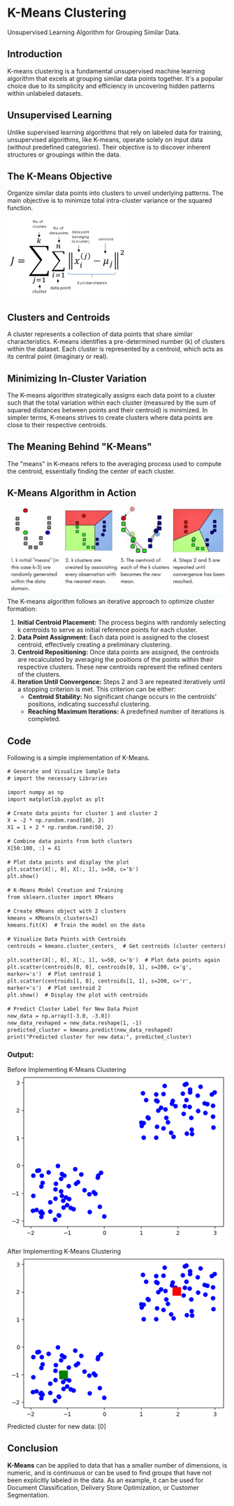 # K-Means Clustering 
Unsupervised Learning Algorithm for Grouping Similar Data.
## Introduction
K-means clustering is a fundamental unsupervised machine learning algorithm that excels at grouping similar data points together. It's a popular choice due to its simplicity and efficiency in uncovering hidden patterns within unlabeled datasets.
## Unsupervised Learning
Unlike supervised learning algorithms that rely on labeled data for training, unsupervised algorithms, like K-means, operate solely on input data (without predefined categories). Their objective is to discover inherent structures or groupings within the data.
## The K-Means Objective
Organize similar data points into clusters to unveil underlying patterns. The main objective is to minimize total intra-cluster variance or the squared function.

![image](assets/Knm.png)
## Clusters and Centroids
A cluster represents a collection of data points that share similar characteristics. K-means identifies a pre-determined number (k) of clusters within the dataset. Each cluster is represented by a centroid, which acts as its central point (imaginary or real).
## Minimizing In-Cluster Variation
The K-means algorithm strategically assigns each data point to a cluster such that the total variation within each cluster (measured by the sum of squared distances between points and their centroid) is minimized. In simpler terms, K-means strives to create clusters where data points are close to their respective centroids.
## The Meaning Behind "K-Means"
The "means" in K-means refers to the averaging process used to compute the centroid, essentially finding the center of each cluster.
## K-Means Algorithm in Action
![image](assets/Km_.png)
The K-means algorithm follows an iterative approach to optimize cluster formation:

1.  **Initial Centroid Placement:** The process begins with randomly selecting k centroids to serve as initial reference points for each cluster.
2.  **Data Point Assignment:** Each data point is assigned to the closest centroid, effectively creating a preliminary clustering.
3.  **Centroid Repositioning:** Once data points are assigned, the centroids are recalculated by averaging the positions of the points within their respective clusters. These new centroids represent the refined centers of the clusters.
4.  **Iteration Until Convergence:** Steps 2 and 3 are repeated iteratively until a stopping criterion is met. This criterion can be either:
    -   **Centroid Stability:** No significant change occurs in the centroids' positions, indicating successful clustering.
    -   **Reaching Maximum Iterations:** A predefined number of iterations is completed.
 ##  Code
 Following is a simple implementation of K-Means.
 
	
	# Generate and Visualize Sample Data
	# import the necessary Libraries 
	
	import numpy as np
	import matplotlib.pyplot as plt

    # Create data points for cluster 1 and cluster 2
	X = -2 * np.random.rand(100, 2) 
	X1 = 1 + 2 * np.random.rand(50, 2)
	
	# Combine data points from both clusters  
	X[50:100, :] = X1
	  
    # Plot data points and display the plot
	plt.scatter(X[:, 0], X[:, 1], s=50, c='b')  
	plt.show()  

	# K-Means Model Creation and Training 
	from sklearn.cluster import KMeans
    
    # Create KMeans object with 2 clusters
	kmeans = KMeans(n_clusters=2)  
	kmeans.fit(X)  # Train the model on the data

	# Visualize Data Points with Centroids 
	centroids = kmeans.cluster_centers_  # Get centroids (cluster centers)

	plt.scatter(X[:, 0], X[:, 1], s=50, c='b')  # Plot data points again
	plt.scatter(centroids[0, 0], centroids[0, 1], s=200, c='g', marker='s')  # Plot centroid 1
	plt.scatter(centroids[1, 0], centroids[1, 1], s=200, c='r', marker='s')  # Plot centroid 2
	plt.show()  # Display the plot with centroids

	# Predict Cluster Label for New Data Point 
	new_data = np.array([-3.0, -3.0])
	new_data_reshaped = new_data.reshape(1, -1)
	predicted_cluster = kmeans.predict(new_data_reshaped)
	print("Predicted cluster for new data:", predicted_cluster)

 ### Output: 
 Before Implementing K-Means Clustering
![Before Implementing K-Means Clustering](assets/Km_2.png)
                    
 After Implementing K-Means Clustering
 ![After Implementing K-Means Clustering](assets/Km_3.png)
 Predicted cluster for new data: [0]
## Conclusion
**K-Means** can be applied to data that has a smaller number of dimensions, is numeric, and is continuous or can be used to find groups that have not been explicitly labeled in the data. As an example, it can be used for Document Classification, Delivery Store Optimization, or Customer Segmentation.




 

	

